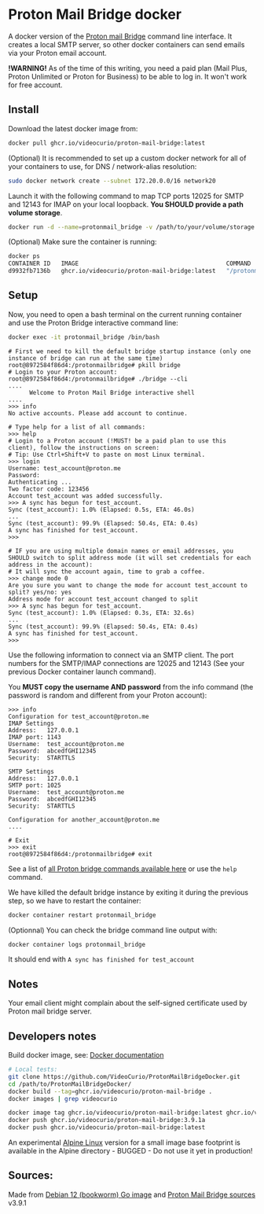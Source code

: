 # Proton Mail Bridge docker

A docker version of the [Proton mail Bridge](https://proton.me/mail/bridge) command line interface. It creates a local SMTP server, so other docker containers can send emails via your Proton email account.

__!WARNING!__ As of the time of this writing, you need a paid plan (Mail Plus, Proton Unlimited or Proton for Business) to be able to log in. It won't work for free account.

## Install

Download the latest docker image from:
```bash
docker pull ghcr.io/videocurio/proton-mail-bridge:latest
```
(Optional) It is recommended to set up a custom docker network for all of your containers to use, for DNS / network-alias resolution:
```bash
sudo docker network create --subnet 172.20.0.0/16 network20
```

Launch it with the following command to map TCP ports 12025 for SMTP and 12143 for IMAP on your local loopback.
**You SHOULD provide a path volume storage**.
```bash
docker run -d --name=protonmail_bridge -v /path/to/your/volume/storage:/root -p 127.0.0.1:12025:25/tcp -p 127.0.0.1:12143:143/tcp --network network20 --restart=unless-stopped ghcr.io/videocurio/proton-mail-bridge:latest
```

(Optional) Make sure the container is running:
```bash
docker ps
CONTAINER ID   IMAGE                                          COMMAND                  CREATED              STATUS              PORTS                                                  NAMES
d9932fb7136b   ghcr.io/videocurio/proton-mail-bridge:latest   "/protonmailbridge/e…"   About a minute ago   Up About a minute   127.0.0.1:12025->1025/tcp, 127.0.0.1:12143->1143/tcp   protonmail_bridge
```

## Setup

Now, you need to open a bash terminal on the current running container and use the Proton Bridge interactive command line:
```bash
docker exec -it protonmail_bridge /bin/bash
```
```
# First we need to kill the default bridge startup instance (only one instance of bridge can run at the same time)
root@8972584f86d4:/protonmailbridge# pkill bridge
# Login to your Proton account:
root@8972584f86d4:/protonmailbridge# ./bridge --cli
....
      Welcome to Proton Mail Bridge interactive shell
....
>>> info
No active accounts. Please add account to continue.

# Type help for a list of all commands:
>>> help
# Login to a Proton account (!MUST! be a paid plan to use this client), follow the instructions on screen:
# Tip: Use Ctrl+Shift+V to paste on most Linux terminal.
>>> login
Username: test_account@proton.me
Password: 
Authenticating ...
Two factor code: 123456
Account test_account was added successfully.
>>> A sync has begun for test_account.
Sync (test_account): 1.0% (Elapsed: 0.5s, ETA: 46.0s)
...
Sync (test_account): 99.9% (Elapsed: 50.4s, ETA: 0.4s)
A sync has finished for test_account.
>>>

# IF you are using multiple domain names or email addresses, you SHOULD switch to split address mode (it will set credentials for each address in the account):
# It will sync the account again, time to grab a coffee.
>>> change mode 0
Are you sure you want to change the mode for account test_account to split? yes/no: yes
Address mode for account test_account changed to split
>>> A sync has begun for test_account.
Sync (test_account): 1.0% (Elapsed: 0.3s, ETA: 32.6s)
...
Sync (test_account): 99.9% (Elapsed: 50.4s, ETA: 0.4s)
A sync has finished for test_account.
>>>
```

Use the following information to connect via an SMTP client. The port numbers for the SMTP/IMAP connections are 12025 and 12143 (See your previous Docker container launch command).

You **MUST copy the username AND password** from the info command (the password is random and different from your Proton account):
```
>>> info
Configuration for test_account@proton.me
IMAP Settings
Address:   127.0.0.1
IMAP port: 1143
Username:  test_account@proton.me
Password:  abcedfGHI12345
Security:  STARTTLS

SMTP Settings
Address:   127.0.0.1
SMTP port: 1025
Username:  test_account@proton.me
Password:  abcedfGHI12345
Security:  STARTTLS

Configuration for another_account@proton.me
....

# Exit
>>> exit
root@8972584f86d4:/protonmailbridge# exit
```
See a list of [all Proton bridge commands available here](https://proton.me/support/bridge-cli-guide) or use the `help` command.

We have killed the default bridge instance by exiting it during the previous step, so we have to restart the container:
```bash
docker container restart protonmail_bridge
```

(Optionnal) You can check the bridge command line output with:
```bash
docker container logs protonmail_bridge
```
It should end with `A sync has finished for test_account`

## Notes

Your email client might complain about the self-signed certificate used by Proton mail bridge server.

## Developers notes

Build docker image, see: [Docker documentation](https://docs.docker.com/language/python/containerize/)
```bash
# Local tests:
git clone https://github.com/VideoCurio/ProtonMailBridgeDocker.git
cd /path/to/ProtonMailBridgeDocker/
docker build --tag=ghcr.io/videocurio/proton-mail-bridge .
docker images | grep videocurio

docker image tag ghcr.io/videocurio/proton-mail-bridge:latest ghcr.io/videocurio/proton-mail-bridge:3.9.1a
docker push ghcr.io/videocurio/proton-mail-bridge:3.9.1a
docker push ghcr.io/videocurio/proton-mail-bridge:latest
```

An experimental [Alpine Linux](https://www.alpinelinux.org/) version for a small image base footprint is available in the Alpine directory - BUGGED - Do not use it yet in production!

## Sources:

Made from [Debian 12 (bookworm) Go image](https://hub.docker.com/_/golang/) and [Proton Mail Bridge sources](https://github.com/ProtonMail/proton-bridge/tree/master) v3.9.1